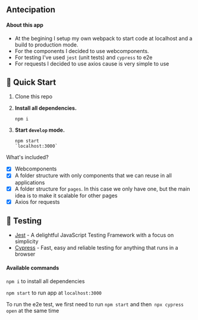## Antecipation

#### About this app

- At the begining I setup my own webpack to start code at localhost and a build to production mode.
- For the components I decided to use webcomponents.
- For testing I've used `jest` (unit tests) and `cypress` to e2e
- For requests I decided to use axios cause is very simple to use

## 🚀 Quick Start

1. Clone this repo

2. **Install all dependencies.**

   ```shell
   npm i

   ```

3. **Start `develop` mode.**

   ```shell
   npm start
   `localhost:3000`
   ```

What's included?

- [x] Webcomponents
- [x] A folder structure with only components that we can reuse in all applications
- [x] A folder structure for `pages`. In this case we only have one, but the main idea is to make it scalable for other pages
- [x] Axios for requests

## 🚥 Testing

- [Jest](https://jestjs.io/) - A delightful JavaScript Testing Framework with a focus on simplicity
- [Cypress](https://www.cypress.io/) - Fast, easy and reliable testing for anything that runs in a browser

#### Available commands

`npm i` to install all dependencies

`npm start` to run app at `localhost:3000`

To run the e2e test, we first need to run `npm start` and then` npx cypress open` at the same time
